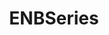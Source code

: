 ---
title: "ENBSeries"
weight: 5
type: docs
description: >
  Additional tweaks and mods for the main setup.
---